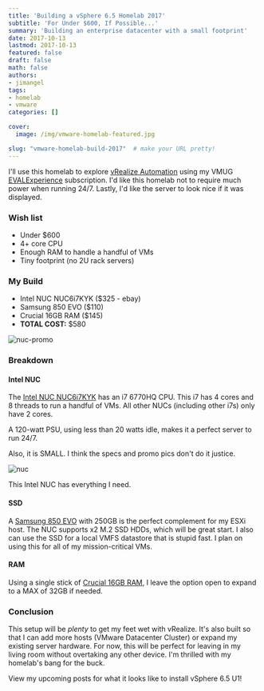 ```yaml
---
title: 'Building a vSphere 6.5 Homelab 2017'
subtitle: 'For Under $600, If Possible...'
summary: 'Building an enterprise datacenter with a small footprint'
date: 2017-10-13
lastmod: 2017-10-13
featured: false
draft: false
math: false
authors:
- jimangel
tags:
- homelab
- vmware
categories: []

cover:
  image: /img/vmware-homelab-featured.jpg

slug: "vmware-homelab-build-2017"  # make your URL pretty!
---
```


I'll use this homelab to explore [vRealize Automation](https://www.vmware.com/products/vrealize-automation.html) using my VMUG [EVALExperience](https://www.vmug.com/Join/EVALExperience) subscription. I'd like this homelab not to require much power when running 24/7. Lastly, I'd like the server to look nice if it was displayed.

### Wish list
* Under $600
* 4+ core CPU
* Enough RAM to handle a handful of VMs
* Tiny footprint (no 2U rack servers)

### My Build
* Intel NUC NUC6i7KYK ($325 - ebay)
* Samsung 850 EVO ($110)
* Crucial 16GB RAM ($145)
* **TOTAL COST:** $580

![nuc-promo](/img/nuc-promo.jpg#center)

### Breakdown
#### Intel NUC
The [Intel NUC NUC6i7KYK](https://amzn.to/2yoR93a) has an i7 6770HQ CPU. This i7 has 4 cores and 8 threads to run a handful of VMs. All other NUCs (including other i7s) only have 2 cores.

A 120-watt PSU, using less than 20 watts idle, makes it a perfect server to run 24/7.

Also, it is SMALL. I think the specs and promo pics don't do it justice.

![nuc](/img/nuc.jpg#center)

This Intel NUC has everything I need.

#### SSD
A [Samsung 850 EVO](https://amzn.to/2yKLG8B) with 250GB is the perfect complement for my ESXi host. The NUC supports x2 M.2 SSD HDDs, which will be great start. I also can use the SSD for a local VMFS datastore that is stupid fast. I plan on using this for all of my mission-critical VMs.

#### RAM
Using a single stick of [Crucial 16GB RAM](https://amzn.to/2ylpbDP), I leave the option open to expand to a MAX of 32GB if needed.

### Conclusion
This setup will be _plenty_ to get my feet wet with vRealize. It's also built so that I can add more hosts (VMware Datacenter Cluster) or expand my existing server hardware. For now, this will be perfect for leaving in my living room without overtaking any other device. I'm thrilled with my homelab's bang for the buck.

View my upcoming posts for what it looks like to install vSphere 6.5 U1!